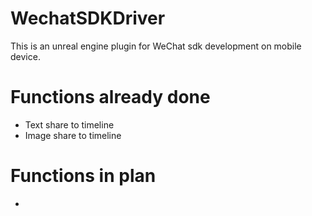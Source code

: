 # WechatSDKDriver

This is an unreal engine plugin for WeChat sdk development on mobile device.

# Functions already done

- Text share to timeline
- Image share to timeline

# Functions in plan
- 
